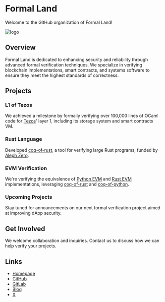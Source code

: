 # Formal Land
Welcome to the GitHub organization of Formal Land!

![logo](https://formal.land/img/icons/land.png)

## Overview
Formal Land is dedicated to enhancing security and reliability through advanced formal verification techniques. We specialize in verifying blockchain implementations, smart contracts, and systems software to ensure they meet the highest standards of correctness.

## Projects
### L1 of Tezos
We achieved a milestone by formally verifying over 100,000 lines of OCaml code for [Tezos](https://tezos.com/)' layer 1, including its storage system and smart contracts VM.

### Rust Language
Developed [coq-of-rust](https://github.com/formal-land/coq-of-rust), a tool for verifying large Rust programs, funded by [Aleph Zero](https://alephzero.org/).

### EVM Verification
We're verifying the equivalence of [Python EVM](https://github.com/ethereum/execution-specs) and [Rust EVM](https://github.com/bluealloy/revm) implementations, leveraging [coq-of-rust](https://github.com/formal-land/coq-of-rust) and [coq-of-python](https://github.com/formal-land/coq-of-python).

### Upcoming Projects
Stay tuned for announcements on our next formal verification project aimed at improving dApp security.

## Get Involved
We welcome collaboration and inquiries. Contact us to discuss how we can help verify your projects.

## Links
* [Homepage](https://formal.land/)
* [GitHub](https://github.com/formal-land)
* [GitLab](https://gitlab.com/formal-land)
* [Blog](https://formal.land/blog)
* [X](https://x.com/LandFoobar)
